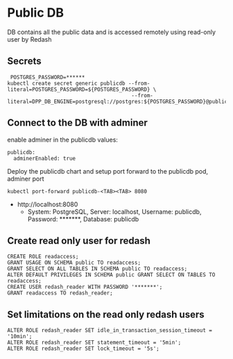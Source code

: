 # Public DB

DB contains all the public data and is accessed remotely using read-only user by Redash


## Secrets

```
 POSTGRES_PASSWORD=******
kubectl create secret generic publicdb --from-literal=POSTGRES_PASSWORD=${POSTGRES_PASSWORD} \
                                        --from-literal=DPP_DB_ENGINE=postgresql://postgres:${POSTGRES_PASSWORD}@publicdb:5432/postgres
```

## Connect to the DB with adminer

enable adminer in the publicdb values:

```
publicdb:
  adminerEnabled: true
```

Deploy the publicdb chart and setup port forward to the publicdb pod, adminer port

```
kubectl port-forward publicdb-<TAB><TAB> 8080
```

* http://localhost:8080
  * System: PostgreSQL, Server: localhost, Username: publicdb, Password: *******, Database: publicdb


## Create read only user for redash

```
CREATE ROLE readaccess;
GRANT USAGE ON SCHEMA public TO readaccess;
GRANT SELECT ON ALL TABLES IN SCHEMA public TO readaccess;
ALTER DEFAULT PRIVILEGES IN SCHEMA public GRANT SELECT ON TABLES TO readaccess;
CREATE USER redash_reader WITH PASSWORD '*******';
GRANT readaccess TO redash_reader;
```

## Set limitations on the read only redash users

```
ALTER ROLE redash_reader SET idle_in_transaction_session_timeout = '10min';
ALTER ROLE redash_reader SET statement_timeout = '5min';
ALTER ROLE redash_reader SET lock_timeout = '5s';
```
